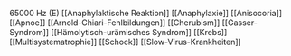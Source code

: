 65000 Hz (E)
[[Anaphylaktische Reaktion]]
[[Anaphylaxie]]
[[Anisocoria]]
[[Apnoe]]
[[Arnold-Chiari-Fehlbildungen]]
[[Cherubism]]
[[Gasser-Syndrom]]
[[Hämolytisch-urämisches Syndrom]]
[[Krebs]]
[[Multisystematrophie]]
[[Schock]]
[[Slow-Virus-Krankheiten]]